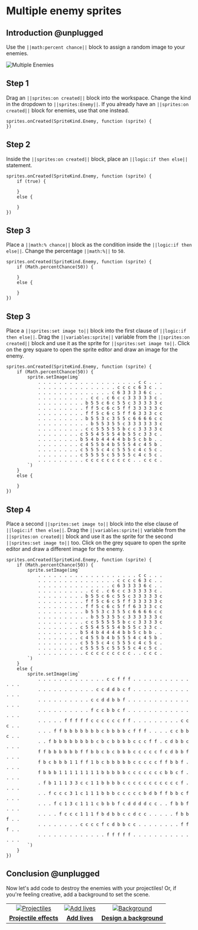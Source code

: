 # Multiple enemy sprites

## Introduction @unplugged

Use the ``||math:percent chance||`` block to assign a random image
to your enemies.

![Multiple Enemies](/static/recipes/shark-splash/02-B-enemies.gif)

## Step 1

Drag an ``||sprites:on created||`` block into the workspace. Change the kind in the
dropdown to ``||sprites:Enemy||``. If you already have an ``||sprites:on created||`` block
for enemies, use that one instead.

```blocks
sprites.onCreated(SpriteKind.Enemy, function (sprite) {
})
```


## Step 2

Inside the ``||sprites:on created||`` block, place an ``||logic:if then else||`` statement.

```blocks
sprites.onCreated(SpriteKind.Enemy, function (sprite) {
    if (true) {

    }
    else {

    }
})
```

## Step 3

Place a ``||math:% chance||`` block as the condition inside the ``||logic:if then else||``.
Change the percentage ``||math:%||`` to `50`.

```blocks
sprites.onCreated(SpriteKind.Enemy, function (sprite) {
    if (Math.percentChance(50)) {

    }
    else {

    }
})
```

## Step 3

Place a ``||sprites:set image to||`` block into the first clause of ``||logic:if then else||``.
Drag the ``||variables:sprite||`` variable from the ``||sprites:on created||`` block and use it as
the sprite for ``||sprites:set image to||``. Click on the
grey square to open the sprite editor and draw an image for the enemy.

```blocks
sprites.onCreated(SpriteKind.Enemy, function (sprite) {
    if (Math.percentChance(50)) {
        sprite.setImage(img`
            . . . . . . . . . . . . . . . . . . . c c . . .
            . . . . . . . . . . . . . . . c c c c 6 3 c . .
            . . . . . . . . . . . . . . c 6 3 3 3 3 6 c . .
            . . . . . . . . . . c c . c 6 c c 3 3 3 3 3 c .
            . . . . . . . . . b 5 5 c 6 c 5 5 c 3 3 3 3 3 c
            . . . . . . . . . f f 5 c 6 c 5 f f 3 3 3 3 3 c
            . . . . . . . . . f f 5 c 6 c 5 f f 6 3 3 3 c c
            . . . . . . . . . b 5 5 3 c 3 5 5 c 6 6 6 6 c c
            . . . . . . . . . . b 5 5 3 5 5 c 3 3 3 3 3 3 c
            . . . . . . . . . c c 5 5 5 5 5 b c c 3 3 3 3 c
            . . . . . . . . c 5 5 4 5 5 5 4 b 5 5 c 3 3 c .
            . . . . . . . . b 5 4 b 4 4 4 4 b b 5 c b b . .
            . . . . . . . . c 4 5 5 b 4 b 5 5 5 4 c 4 5 b .
            . . . . . . . . c 5 5 5 c 4 c 5 5 5 c 4 c 5 c .
            . . . . . . . . c 5 5 5 5 c 5 5 5 5 c 4 c 5 c .
            . . . . . . . . . c c c c c c c c c . . c c c .
        `)
    }
    else {

    }
})
```

## Step 4

Place a second ``||sprites:set image to||`` block into the else clause of ``||logic:if then else||``.
Drag the ``||variables:sprite||`` variable from the ``||sprites:on created||`` block and use it as
the sprite for the second ``||sprites:set image to||`` too. Click on the
grey square to open the sprite editor and draw a different image for the enemy.

```blocks
sprites.onCreated(SpriteKind.Enemy, function (sprite) {
    if (Math.percentChance(50)) {
        sprite.setImage(img`
            . . . . . . . . . . . . . . . . . . . c c . . .
            . . . . . . . . . . . . . . . c c c c 6 3 c . .
            . . . . . . . . . . . . . . c 6 3 3 3 3 6 c . .
            . . . . . . . . . . c c . c 6 c c 3 3 3 3 3 c .
            . . . . . . . . . b 5 5 c 6 c 5 5 c 3 3 3 3 3 c
            . . . . . . . . . f f 5 c 6 c 5 f f 3 3 3 3 3 c
            . . . . . . . . . f f 5 c 6 c 5 f f 6 3 3 3 c c
            . . . . . . . . . b 5 5 3 c 3 5 5 c 6 6 6 6 c c
            . . . . . . . . . . b 5 5 3 5 5 c 3 3 3 3 3 3 c
            . . . . . . . . . c c 5 5 5 5 5 b c c 3 3 3 3 c
            . . . . . . . . c 5 5 4 5 5 5 4 b 5 5 c 3 3 c .
            . . . . . . . . b 5 4 b 4 4 4 4 b b 5 c b b . .
            . . . . . . . . c 4 5 5 b 4 b 5 5 5 4 c 4 5 b .
            . . . . . . . . c 5 5 5 c 4 c 5 5 5 c 4 c 5 c .
            . . . . . . . . c 5 5 5 5 c 5 5 5 5 c 4 c 5 c .
            . . . . . . . . . c c c c c c c c c . . c c c .
        `)
    }
    else {
        sprite.setImage(img`
            . . . . . . . . . . . . . c c f f f . . . . . . . . . . . . . .
            . . . . . . . . . . . c c d d b c f . . . . . . . . . . . . . .
            . . . . . . . . . . c c d d b b f . . . . . . . . . . . . . . .
            . . . . . . . . . . f c c b b c f . . . . . . . . . . . . . . .
            . . . . . f f f f f c c c c c c f f . . . . . . . . . c c c . .
            . . . f f b b b b b b b c b b b b c f f f . . . . c c b b c . .
            . . f b b b b b b b b c b c b b b b c c c f f . c d b b c . . .
            f f b b b b b b f f b b c b c b b b c c c c c f c d b b f . . .
            f b c b b b 1 1 f f 1 b c b b b b b c c c c c f f b b f . . . .
            f b b b 1 1 1 1 1 1 1 1 b b b b b c c c c c c c b b c f . . . .
            . f b 1 1 1 3 3 c c 1 1 b b b b c c c c c c c c c c c f . . . .
            . . f c c c 3 1 c 1 1 1 b b b c c c c c b d b f f b b c f . . .
            . . . f c 1 3 c 1 1 1 c b b b f c d d d d c c . . f b b f . . .
            . . . . f c c c 1 1 1 f b d b b c c d c c . . . . . f b b f . .
            . . . . . . . . c c c c f c d b b c c . . . . . . . . f f f . .
            . . . . . . . . . . . . . f f f f f . . . . . . . . . . . . . .
        `)
    }
})
```

## Conclusion @unplugged

Now let's add code to destroy the enemies with your projectiles! Or, if you're feeling creative, add a background to set the scene.

|      |      |      |
|:----:|:----:|:----:|
|  [![Projectiles](/static/recipes/shark-splash/03-projectiles.gif)](#recipe:/recipes/shark-splash/03-projectiles) | [![Add lives](/static/recipes/shark-splash/02-C-enemies.gif)](#recipe:/recipes/shark-splash/02-C-enemies) | [![Background](/static/recipes/shark-splash/04-background.png)](#recipe:/recipes/04-background) |
| [**Projectile effects**](#recipe:/recipes/shark-splash/03-projectiles) | [**Add lives**](#recipe:/recipes/shark-splash/02-C-enemies) | [**Design a background**](#recipe:/recipes/shark-splash/04-background) |